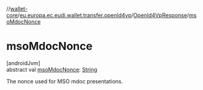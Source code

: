 //[wallet-core](../../../index.md)/[eu.europa.ec.eudi.wallet.transfer.openId4vp](../index.md)/[OpenId4VpResponse](index.md)/[msoMdocNonce](mso-mdoc-nonce.md)

# msoMdocNonce

[androidJvm]\
abstract val [msoMdocNonce](mso-mdoc-nonce.md): [String](https://kotlinlang.org/api/latest/jvm/stdlib/kotlin-stdlib/kotlin/-string/index.html)

The nonce used for MSO mdoc presentations.

